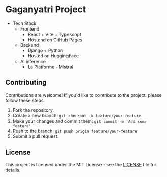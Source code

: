 # Gaganyatri Project

- Tech Stack
  - Frontend
    - React + Vite + Typescript
    - Hostend on GitHub Pages
  - Backend
    - Django + Python
    - Hosted on HuggingFace
  - AI inference
    - La Platforme - Mistral


## Contributing

Contributions are welcome! If you'd like to contribute to the project, please follow these steps:

1. Fork the repository.
2. Create a new branch: `git checkout -b feature/your-feature`
3. Make your changes and commit them: `git commit -m 'Add some feature'`
4. Push to the branch: `git push origin feature/your-feature`
5. Submit a pull request.

## License

This project is licensed under the MIT License - see the [LICENSE](LICENSE) file for details.

